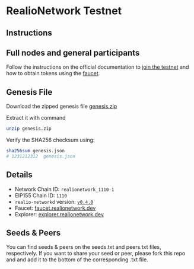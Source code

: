 # RealioNetwork Testnet

## Instructions

## Full nodes and general participants

Follow the instructions on the official documentation to [join the testnet](https://realio.network) and how to obtain tokens using the [faucet](https://realio.network).

## Genesis File

Download the zipped genesis file [genesis.zip](./genesis.zip)

Extract it with command

```bash
unzip genesis.zip
```

Verify the SHA256 checksum using:

```bash
sha256sum genesis.json
# 1231212312  genesis.json
```

## Details

- Network Chain ID: `realionetwork_1110-1`
- EIP155 Chain ID: `1110`
- `realio-networkd` version: [`v0.4.0`](https://github.com/realiotech/realio-network/releases)
- Faucet: [faucet.realionetwork.dev](https://realio.network)
- Explorer: [explorer.realionetwork.dev](https://realio.network)

## Seeds & Peers

You can find seeds & peers on the seeds.txt and peers.txt files, respectively. If you want to share your seed or peer, please fork this repo and and add it to the bottom of the corresponding .txt file.
